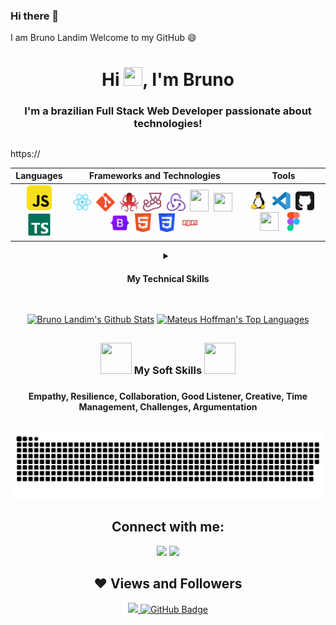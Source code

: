 ### Hi there 👋
I am Bruno Landim
Welcome to my GitHub 😄

<!--
**brunolandim/brunolandim** is a ✨ _special_ ✨ repository because its `README.md` (this file) appears on your GitHub profile.

Here are some ideas to get you started:

- 🔭 I’m currently working on ...
- 🌱 I’m currently learning ...
- 👯 I’m looking to collaborate on ...
- 🤔 I’m looking for help with ...
- 💬 Ask me about ...
- 📫 How to reach me: ...
- 😄 Pronouns: ...
- ⚡ Fun fact: ...
-->

<h1 align="center">Hi <img src="https://raw.githubusercontent.com/MartinHeinz/MartinHeinz/master/wave.gif" width="30px" height="30px">, I'm Bruno</h1>

<h3 align="center">I'm a brazilian Full Stack Web Developer passionate about technologies!</h3>

##
https://
<div id='lojc' align="center">

| Languages  | Frameworks and Technologies | Tools | 
|---|---|---|
|<div id='lojc' align="center"><img src="https://github.com/MateusHoffman/MateusHoffman/blob/main/img/JavaScript.svg" width="40" height="40"/><img src="https://github.com/vscode-icons/vscode-icons/blob/master/icons/file_type_typescriptdef_official.svg" width="40" height="40"/></div>|<div id='lojc' align="center"><img src="https://github.com/devicons/devicon/blob/1119b9f84c0290e0f0b38982099a2bd027a48bf1/icons/react/react-original.svg" width="30" height="30"/>&nbsp;&nbsp;<img src="https://github.com/devicons/devicon/blob/master/icons/git/git-original.svg" width="30" height="30"/>&nbsp;&nbsp;<img src="https://github.com/MateusHoffman/MateusHoffman/blob/main/img/testing-library.svg" width="30" height="30"/>&nbsp;&nbsp;<img src="https://github.com/devicons/devicon/blob/master/icons/jest/jest-plain.svg" width="30" height="30"/>&nbsp;&nbsp;<img src="https://github.com/devicons/devicon/blob/1119b9f84c0290e0f0b38982099a2bd027a48bf1/icons/redux/redux-original.svg" width="30" height="30"/>&nbsp;&nbsp;<img src="https://img.icons8.com/color/344/docker.png" width="30" height="35"/>&nbsp;&nbsp;<img src="https://www.seekpng.com/png/full/525-5256723_docker-compose-logo.png" width="30" height="30"/>&nbsp;&nbsp;<img src="https://github.com/devicons/devicon/blob/master/icons/bootstrap/bootstrap-original.svg" width="30" height="30"/>&nbsp;&nbsp;<img src="https://github.com/MateusHoffman/MateusHoffman/blob/main/img/HTML.svg" width="30" height="30"/>&nbsp;&nbsp;<img src="https://github.com/MateusHoffman/MateusHoffman/blob/main/img/CSS.svg" width="30" height="30"/>&nbsp;&nbsp;<img src="https://github.com/MateusHoffman/MateusHoffman/blob/main/img/NPM.svg" width="30" height="30"/></div>|<div id='lojc' align="center"><img src="https://github.com/devicons/devicon/blob/master/icons/linux/linux-original.svg" width="30" height="30"/>&nbsp;&nbsp;<img src="https://github.com/devicons/devicon/blob/master/icons/vscode/vscode-original.svg" width="30" height="30"/>&nbsp;&nbsp;<img src="https://github.com/MateusHoffman/MateusHoffman/blob/main/img/GitHub.svg" width="30" height="30" background-color="white"/>&nbsp;&nbsp;<img src="https://img.icons8.com/color/344/bash.png" width="30" height="30" background-color="white"/>&nbsp;&nbsp;<img src="https://github.com/devicons/devicon/blob/master/icons/figma/figma-original.svg" width="30" height="30"/>&nbsp;&nbsp;</div>|


	
  <details>
    <summary><h4>My Technical Skills</h4></summary>
<div id='lojc' align="center">

| Languages  | Frameworks | Technologies | Tools | 
|---|---|---|---|
|<div id='lojc' align="center"><span>JavaScript🔸SQL</span></div>|<div id='lojc' align="center"><span>React🔸Jest</span></div>|<div id='lojc' align="center"><span>Git🔸React Testing Library🔸API🔸HTML🔸CSS🔸React Router🔸Redux🔸Context API🔸React Hooks🔸Docker🔸Docker Compose🔸Local Storage🔸Mocks🔸Bootstrap</span></div>|<div id='lojc' align="center"><span>Linux🔸Terminal🔸Bash🔸GitHub🔸Visual Studio Code🔸Figma🔸MySQL Workbench</span></div>|
  </details>

## 

<div align="center">
  <a href="https://github.com/brunolandim/github-readme-stats"><img height="165em" alt="Bruno Landim's Github Stats" src="https://github-readme-stats.vercel.app/api?username=brunolandim&show_icons=true&count_private=true&theme=react&hide_border=true&bg_color=0D1117" /></a>
  <a href="https://github.com/brunolandim/github-readme-stats"><img height="165em" alt="Mateus Hoffman's Top Languages" src="https://github-readme-stats.vercel.app/api/top-langs/?username=brunolandim&langs_count=8&count_private=true&layout=compact&theme=react&hide_border=true&bg_color=0D1117"/>
	</a>
</div>

##

<div>
	<h3 align="center">
		<img src="https://cdn-icons-png.flaticon.com/512/3062/3062533.png" width="50px" height="50px">
		 My Soft Skills 
		<img src="https://blog.peoplefirstps.com/hubfs/226%20-%20Data.png" width="50px" height="50px">
	<h3>
	<h4 align="center">Empathy, Resilience, Collaboration, Good Listener, Creative, Time Management, Challenges, Argumentation<h4>
</div>

##	


![Snake animation](https://github.com/MateusHoffman/MateusHoffman/blob/output/github-contribution-grid-snake.svg)


## Connect with me:
<div align="center">
  <!-- <a href="https://www.youtube.com/channel/UC_-uuuZbY0AAt9CViNzvc-Q" target="_blank"><img src="https://img.shields.io/badge/YouTube-FF0000?style=for-the-badge&logo=youtube&logoColor=white" target="_blank"></a> -->
  <a href="https://instagram.com/bruno.landim.71" target="_blank"><img src="https://img.shields.io/badge/-Instagram-%23E4405F?style=for-the-badge&logo=instagram&logoColor=white" target="_blank"></a>
 <!-- <a href="https://discord.gg/BrunoLandim#7707" target="_blank"><img src="https://img.shields.io/badge/Discord-7289DA?style=for-the-badge&logo=discord&logoColor=white" target="_blank"></a> -->
  <a href="https://www.linkedin.com/in/brunolandim/" target="_blank"><img src="https://img.shields.io/badge/-LinkedIn-%230077B5?style=for-the-badge&logo=linkedin&logoColor=white" target="_blank"></a> 
</div>

## ❤ Views and Followers
<div align="center">
	<a href="https://github.com/Meghna-DAS/github-profile-views-counter">
		<img src="https://komarev.com/ghpvc/?username=brunolandim">
	</a>
	<a href="https://github.com/brunolandim?tab=followers"><img src="https://img.shields.io/github/followers/MateusHoffman?label=Followers&style=social" 			alt="GitHub Badge"></a>
</div> 

